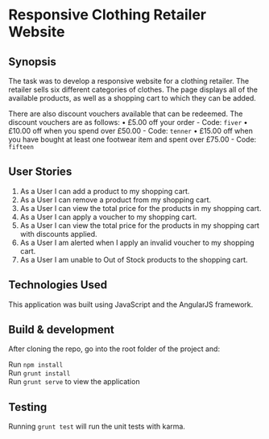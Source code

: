 # Responsive Clothing Retailer Website

## Synopsis

The task was to develop a responsive website for a clothing retailer. The retailer sells six different categories of clothes.
The page displays all of the available products, as well
as a shopping cart to which they can be added.

There are also discount vouchers available that can be redeemed. The discount vouchers are as follows:
• £5.00 off your order - Code: `fiver`
• £10.00 off when you spend over £50.00 - Code: `tenner`
• £15.00 off when you have bought at least one footwear item and spent over £75.00 - Code: `fifteen`

## User Stories

1. As a User I can add a product to my shopping cart.
2. As a User I can remove a product from my shopping cart.
3. As a User I can view the total price for the products in my shopping cart.
4. As a User I can apply a voucher to my shopping cart.
5. As a User I can view the total price for the products in my shopping cart with discounts applied.
6. As a User I am alerted when I apply an invalid voucher to my shopping cart.
7. As a User I am unable to Out of Stock products to the shopping cart.

## Technologies Used

This application was built using JavaScript and the AngularJS framework.

## Build & development

After cloning the repo, go into the root folder of the project and:

Run `npm install`<br>
Run `grunt install`<br>
Run `grunt serve` to view the application

## Testing

Running `grunt test` will run the unit tests with karma.
